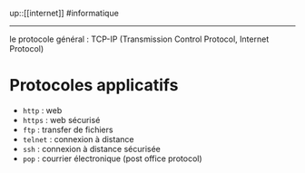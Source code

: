 up::[[internet]]
#informatique

----

le protocole général :
TCP-IP (Transmission Control Protocol, Internet Protocol)

# Protocoles applicatifs

- `http` : web
- `https` : web sécurisé
- `ftp` : transfer de fichiers
- `telnet` : connexion à distance
- `ssh` : connexion à distance sécurisée
- `pop` : courrier électronique (post office protocol)


